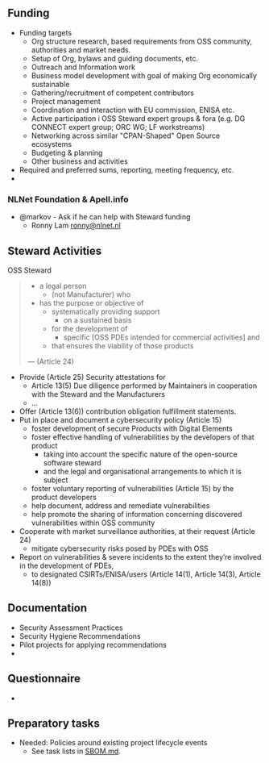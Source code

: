 
## Funding

- Funding targets
  - Org structure research, based requirements from OSS community, authorities and market needs.
  - Setup of Org, bylaws and guiding documents, etc.
  - Outreach and Information work
  - Business model development with goal of making Org economically sustainable
  - Gathering/recruitment of competent contributors
  - Project management
  - Coordination and interaction with EU commission, ENISA etc.
  - Active participation i OSS Steward expert groups & fora (e.g. DG CONNECT expert group; ORC WG; LF workstreams)
  - Networking across similar "CPAN-Shaped" Open Source ecosystems
  - Budgeting & planning
  - Other business and activities
- Required and preferred sums, reporting, meeting frequency, etc.
- 

### NLNet Foundation & Apell.info

- @markov - Ask if he can help with Steward funding
    - Ronny Lam <ronny@nlnet.nl>


## Steward Activities

OSS Steward

> * a legal person
>   * (not Manufacturer) who
> * has the purpose or objective of
>   * systematically providing support
>     * on a sustained basis
>   * for the development of 
>     * specific [OSS PDEs intended for commercial activities] and
>   * that ensures the viability of those products
>
> — (Article 24)

- Provide (Article 25) Security attestations for
  - Article 13(5) Due diligence performed by Maintainers in cooperation with the Steward and the Manufacturers
  - …
- Offer (Article 13(6)) contribution obligation fulfillment statements.
- Put in place and document a cybersecurity policy (Article 15)
  - foster development of secure Products with Digital Elements
  - foster effective handling of vulnerabilities by the developers of that product
    - taking into account the specific nature of the open-source software steward
    - and the legal and organisational arrangements to which it is subject
  - foster voluntary reporting of vulnerabilities (Article 15) by the product developers
  - help document, address and remediate vulnerabilities
  - help promote the sharing of information concerning discovered vulnerabilities within OSS community
- Cooperate with market surveillance authorities, at their request (Article 24)
  - mitigate cybersecurity risks posed by PDEs with OSS
- Report on vulnerabilities & severe incidents to the extent they’re involved in the development of PDEs,
  - to designated CSIRTs/ENISA/users (Article 14(1), Article 14(3), Article 14(8))

## Documentation

- Security Assessment Practices
- Security Hygiene Recommendations
- Pilot projects for applying recommendations
- 

## Questionnaire

- 

## Preparatory tasks

- Needed: Policies around existing project lifecycle events
  - See task lists in [SBOM.md](SBOM.md).

